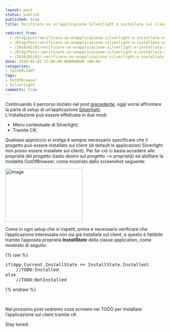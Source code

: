 ```yaml
---
layout: post
status: publish
published: true
title: Verificare se un’applicazione Silverlight è installata sul client

redirect_from: 
  - /blog/post/verificare-se-unapplicazione-silverlight-e-installata-sul-client/
  - /Blog/Post/verificare-se-unapplicazione-silverlight-e-installata-sul-client/
  - /2010/02/03/verificare-se-unapplicazione-silverlight-e-installata-sul-client/
  - /Blog/Post/-verificare-se-unapplicazione-silverlight-e-installata-sul-client
  - /2010/02/03/-verificare-se-unapplicazione-silverlight-e-installata-sul-client
date: 2010-02-03 17:00:00.000000000 +00:00
categories:
- SILVERLIGHT
tags:
- OutOfBrowser
- Silverlight
comments: true
---
```

<p>
	Continuando il percorso iniziato nel post <a href="http://tostring.it/blog/post/verificare-se-lapplicazione-e-in-out-of-browser" target="_blank" title="Welcome Parallel Linq">precedente</a>, oggi vorrei affrontare la parte di setup di un&rsquo;applicazione <a href="http://imperugo.tostring.it/categories/archive/Silverlight" target="_blank" title="Silverlight">Silverlight</a>. <br />
	L&rsquo;installazione pu&ograve; essere effettuata in due modi:</p>
<ul>
	<li>
		Menu contestuale di Silverlight;</li>
	<li>
		Tramite C#;</li>
</ul>
<p>
	Qualsiasi approccio si scelga &egrave; sempre necessario specificare che il progetto pu&ograve; essere installato sul client (di default le applicazioni Silverlight non posso essere installate sul client). Per far ci&ograve; ci basta accedere alle propriet&agrave; del progetto (tasto destro sul progetto &ndash;&gt; propriet&agrave;) ed abilitare la modalit&agrave; OutOfBrowser, come mostrato dallo screenshot seguente:</p>
<p>
	<a href="http://imperugo.tostring.it/Content/Uploaded/image//imperugo/d0398d24-8ef1-4082-8404-249df7c8b9f9.png" rel="shadowbox"><img alt="image" border="0" height="169" src="http://imperugo.tostring.it/Content/Uploaded/image//imperugo/410013ed-6643-4e90-afec-a4501cdeae40.png" style="border-right-width: 0px; display: inline; border-top-width: 0px; border-bottom-width: 0px; border-left-width: 0px" title="image" width="244" /></a></p>
<p>
	Come in ogni setup che si rispetti, prima &egrave; necessario verificare che l&rsquo;applicazione interessata non sia gi&agrave; installata sul client, e questo &egrave; fattibile tramite l&rsquo;apposita propriet&agrave; <em><strong>InstallState</strong></em> della classe application, come mostrato di seguito:</p>
{% raw %}<pre class="brush: csharp; ruler: true;">if(App.Current.InstallState == InstallState.Installed)
    //TODO:Installed
else
    //TODO:NotInstalled</pre>{% endraw %}
<p>
	&nbsp;</p>
<p>
	Nel prossimo post vedremo cosa scrivere nei TODO per installare l&rsquo;applicazione sul client tramite c#.</p>
<p>
	Stay tuned.</p>
